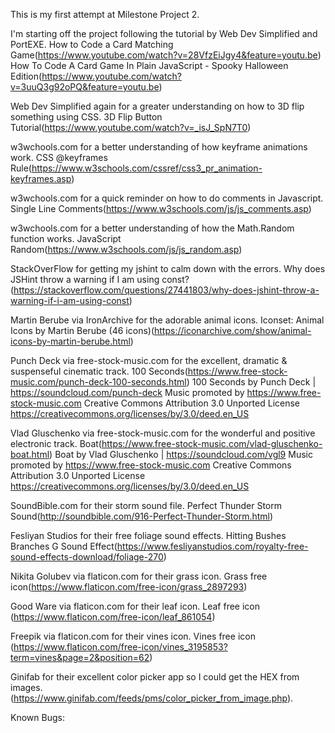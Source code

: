 This is my first attempt at Milestone Project 2.

I'm starting off the project following the tutorial by Web Dev Simplified and PortEXE.
How to Code a Card Matching Game(https://www.youtube.com/watch?v=28VfzEiJgy4&feature=youtu.be)
How To Code A Card Game In Plain JavaScript - Spooky Halloween Edition(https://www.youtube.com/watch?v=3uuQ3g92oPQ&feature=youtu.be)

Web Dev Simplified again for a greater understanding on how to 3D flip something using CSS.
3D Flip Button Tutorial(https://www.youtube.com/watch?v=_isJ_SpN7T0)

w3wchools.com for a better understanding of how keyframe animations work.
CSS @keyframes Rule(https://www.w3schools.com/cssref/css3_pr_animation-keyframes.asp)

w3wchools.com for a quick reminder on how to do comments in Javascript.
Single Line Comments(https://www.w3schools.com/js/js_comments.asp)

w3wchools.com for a better understanding of how the Math.Random function works.
JavaScript Random(https://www.w3schools.com/js/js_random.asp)

StackOverFlow for getting my jshint to calm down with the errors.
Why does JSHint throw a warning if I am using const?(https://stackoverflow.com/questions/27441803/why-does-jshint-throw-a-warning-if-i-am-using-const)

Martin Berube via IronArchive for the adorable animal icons.
Iconset: Animal Icons by Martin Berube (46 icons)(https://iconarchive.com/show/animal-icons-by-martin-berube.html)

Punch Deck via free-stock-music.com for the excellent, dramatic & suspenseful cinematic track.
100 Seconds(https://www.free-stock-music.com/punch-deck-100-seconds.html)
100 Seconds by Punch Deck | https://soundcloud.com/punch-deck
Music promoted by https://www.free-stock-music.com
Creative Commons Attribution 3.0 Unported License
https://creativecommons.org/licenses/by/3.0/deed.en_US

Vlad Gluschenko via free-stock-music.com for the wonderful and positive electronic track.
Boat(https://www.free-stock-music.com/vlad-gluschenko-boat.html)
Boat by Vlad Gluschenko | https://soundcloud.com/vgl9
Music promoted by https://www.free-stock-music.com
Creative Commons Attribution 3.0 Unported License
https://creativecommons.org/licenses/by/3.0/deed.en_US

SoundBible.com for their storm sound file.
Perfect Thunder Storm Sound(http://soundbible.com/916-Perfect-Thunder-Storm.html)

Fesliyan Studios for their free foliage sound effects.
Hitting Bushes Branches G Sound Effect(https://www.fesliyanstudios.com/royalty-free-sound-effects-download/foliage-270)

Nikita Golubev via flaticon.com for their grass icon.
Grass free icon(https://www.flaticon.com/free-icon/grass_2897293)

Good Ware via flaticon.com for their leaf icon.
Leaf free icon (https://www.flaticon.com/free-icon/leaf_861054)

Freepik via flaticon.com for their vines icon.
Vines free icon (https://www.flaticon.com/free-icon/vines_3195853?term=vines&page=2&position=62)

Ginifab for their excellent color picker app so I could get the HEX from images.
(https://www.ginifab.com/feeds/pms/color_picker_from_image.php).

Known Bugs:
